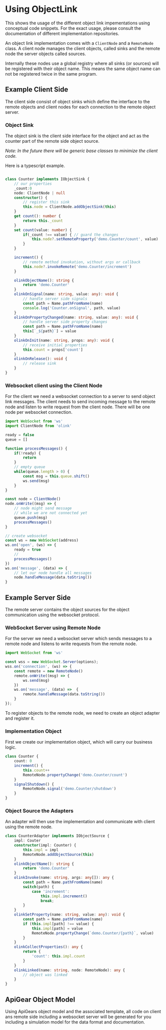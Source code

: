 # Using ObjectLink

This shows the usage of the different object link impementations using conceptual code snippets. For the exact usage, please consult the documentation of different implementation repositories.

An object link implementation comes with a `ClientNode` and a `RemoteNode` class. A client node manages the client objects, called sinks and the remote node the server objects called sources. 

Internally these nodes use a global registry where all sinks (or sources) will be registered with their object name. This means the same object name can not be registered twice in the same program.


## Example Client Side

The client side consist of object sinks which define the interface to the remote objects and client nodes for each connection to the remote object server.


### Object Sink

The object sink is the client side interface for the object and act as the counter part of the remote side object source.

*Note: In the future there will be generic base classes to minimize the client code.*

Here is a typescript example.

```ts

class Counter implements IObjectSink {
	// our properties
	_count:0
	node: ClientNode | null    
	constructor() {
		// register this sink
		this.node = ClientNode.addObjectSink(this)
	}
    get count(): number {
        return this._count
    }
    set count(value: number) {
    	if(_count !== value) { // guard the changes
        	this.node?.setRemoteProperty('demo.Counter/count', value)
        }
    }

   	increment() {
   		// remote method invokation, without args or callback
		this.node?.invokeRemote('demo.Counter/increment')
	}

	olinkObjectName(): string {
        return 'demo.Counter'
    }
    olinkOnSignal(name: string, value: any): void {
    	// handle server side signals
        const path = Name.pathFromName(name)
        console.log('Counter.onSignal', path, value)
    }
    olinkOnPropertyChanged(name: string, value: any): void {
    	// handle server side property changes
        const path = Name.pathFromName(name)
        this[`_${path}`] = value
    }
    olinkOnInit(name: string, props: any): void {
    	// receive initial properties
        this.count = props['count']
    }
    olinkOnRelease(): void {
    	// release sink
    }    
}

```


### Websocket client using the Client Node

For the client we need a websocket connection to a server to send object link messages. The client needs to send incoming message to the remote node and listen to write request from the client node. There will be one node per websocket connection.

```ts
import WebSocket from 'ws'
import ClientNode from 'olink'

ready = false
queue = []

function processMessages() {
	if(!ready) {
		return
	}
	// empty queue
	while(queue.length > 0) {
		const msg = this.queue.shift()
		ws.send(msg)
	}
}

const node = ClientNode()
node.onWrite((msg) => {
	// node might send message 
	// while we are not connected yet
	queue.push(msg)
	processMessages()
}

// create websocket
const ws = new WebSocket(address)
ws.on('open', (ws) => {
	ready = true
	//
	processMessages()
})
ws.on('message', (data) => {
	// let our node handle all messages
	node.handleMessage(data.toString())
}
```


## Example Server Side

The remote server contains the object sources for the object communication using the websocket protocol.

### WebSocket Server using Remote Node

For the server we need a websocket server which sends messages to a remote node and listens to write requests from the remote node.

```ts
import WebSocket from 'ws'

const wss = new WebSocket.Server(options);
wss.on('connection', (ws) => {
	const remote = new RemoteNode()
	remote.onWrite((msg) => {
		ws.send(msg)
	})
	ws.on('message', (data) =>  {
		remote.handleMessage(data.toString())
	}
});
```

To register objects to the remote node, we need to create an object adapter and register it.

### Implementation Object

First we create our implementation object, which will carry our business logic.

```ts
class Counter {
	count: 0
	increment() {
		this.count++
		RemoteNode.propertyChange('demo.Counter/count')
	}
	signalShutdown() {
		RemoteNode.signal('demo.Counter/shutdown')	
	}
}

```


### Object Source the Adapters

An adapter will then use the implementation and communicate with client using the remote node.


```ts
class CounterAdapter implements IObjectSource {
	impl: Couter 
	constructor(impl: Counter) {
		this.impl = impl
		RemoteNode.addObjectSource(this)
	}
    olinkObjectName(): string {
        return 'demo.Counter'
    }
    olinkInvoke(name: string, args: any[]): any {
        const path = Name.pathFromName(name)
        switch(path) {
        	case 'increment':
        		this.impl.increment()
        		break;
        }
    }
    olinkSetProperty(name: string, value: any): void {
    	const path = Name.pathFromName(name)
    	if (this.impl[path] !== value) {
    		this.impl[path] = value
    		RemoteNode.propertyChange(`demo.Counter/{path}`, value)
    	}
    }
    olinkCollectProperties(): any {
    	return {
    		'count': this.impl.count
    	}
    }
    olinkLinked(name: string, node: RemoteNode): any {
    	// object was linked
    }
}

```


## ApiGear Object Model

Using ApiGears object model and the associated template, all code on client ans remote side including a websocket server will be generated for you including a simulation model for the data format and documentation.

